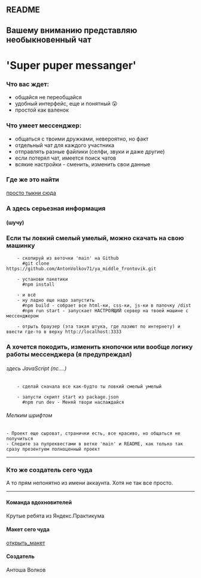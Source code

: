 ## README
## Вашему вниманию представляю необыкновенный чат
# 'Super puper messanger'

### Что вас ждет:
- общайся не переобщайся
- удобный интерфейс, еще и понятный :open_mouth:
- простой как валенок

### Что умеет мессенджер:
- общаться с твоими дружками, невероятно, но факт
- отдельный чат для каждого участника
- отправлять разные файлики (селфи, звуки и даже другие)
- если потерял чат, имеется поиск чатов
- всякие настройки - сменить, изменить свои данные

### Где же это найти
[просто тыкни сюда](https://sprightly-narwhal-73bd97.netlify.app/)

### А здесь серьезная информация
#### (шучу)

### Если ты ловкий смелый умелый, можно скачать на свою машинку
```
    - скопируй из веточки 'main' на Github
      #git clone https://github.com/AntonVolkov71/ya_middle_frontovik.git
    
    - установи пакетики
      #npm install
    
    - и всё
    - ну ладно еще надо запустить
      #npm build - собрает все html-ки, css-ки, js-ки в папочку /dist
      #npm run start - запускает НАСТРОЯЩИЙ сервер на твоей машине с мессенджером
    
    - отрыть браузер (эта такая штука, где лазиют по интернету) и ввести где-то в верху http://localhost:3333 
```

### А хочется покодить, изменить кнопочки или вообще логику работы мессенджера (я предупреждал)
###### здесь JavaScript (пс....)
```
    - сделай сначала все как-будто ты ловкий смелый умелый
    
    - запусти скрипт start из package.json
      #npm run dev - Меняй твори наслаждайся
```

###### Мелким шрифтом
    - Проект еще сыроват, странички есть, все красиво, но общаться не получиться
    - Следите за пулреквестами в ветке 'main' и README, как только так сразу презентуем полноценный проект

_________

### Кто же создатель сего чуда
А то прям непонятно из имени аккаунта.
Хотя не так все просто.

_________

#### Команда вдохновителей
Крутые ребята из Яндекс.Практикума

#### Макет сего чуда
[открыть_макет](https://www.figma.com/file/jF5fFFzgGOxQeB4CmKWTiE/Chat_external_link?node-id=0%3A1)
#### Создатель
Антоша Волков